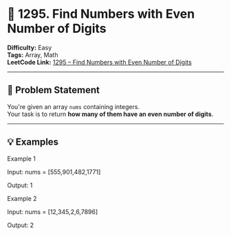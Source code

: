 # 🔢 1295. Find Numbers with Even Number of Digits

**Difficulty:** Easy  
**Tags:** Array, Math  
**LeetCode Link:** [1295 – Find Numbers with Even Number of Digits](https://leetcode.com/problems/find-numbers-with-even-number-of-digits/)

---

## 🧠 Problem Statement

You're given an array `nums` containing integers.  
Your task is to return **how many of them have an even number of digits**.

---

## 💡 Examples

Example 1

Input:
nums = [555,901,482,1771]

Output:
1


Example 2

Input:
nums = [12,345,2,6,7896]

Output:
2
